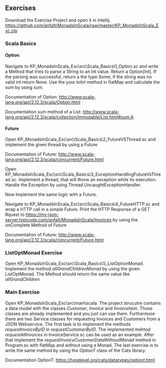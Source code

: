 ## Exercises
Download the Exercise Project and open it in Intellij.
https://github.com/anfalt/MonadsInScala/raw/master/KP_MonadsInScala_Exc.zip

### Scala Basics




#### Option
Navigate to KP_MonadsInScala_Exc\src\Scala_Basics\1_Option.sc and write a Method that tries to parse a String to an Int value.
Return a Option[Int]. If the parsing was successful, return a the type Some, if the string was no valid int return None.
Use the your _toInt_  method in flatMap and calculate the sum by using _sum_.

Documentation of Option:
http://www.scala-lang.org/api/2.12.3/scala/Option.html

Documentation sum method of a List:
http://www.scala-lang.org/api/2.12.3/scala/collection/immutable/List.html#sum:A

#### Future

Open KP_MonadsInScala_Exc\src\Scala_Basics\2_FutureVSThread.sc and implement the given thread by using a Future

Documentation of Future:
http://www.scala-lang.org/api/2.12.3/scala/concurrent/Future.html


Open KP_MonadsInScala_Exc\src\Scala_Basics\3_ExceptionHandlingFutureVsThread.sc. Implement a thread, that will throw an exception while its execution. Handle the Exception by using Thread.UncaughtExceptionHandler.

Now Implement the same logic with a Future.


Navigate to KP_MonadsInScala_Exc\src\Scala_Basics\4_FutureHTTP.sc and wrap a HTTP call in a simple Future.
Print the HTTP Response of a GET Rquest to https://my-json-server.typicode.com/anfalt/MonadsInScala/Invoices by using the onComplete Method of Future

Documentation of Future:
http://www.scala-lang.org/api/2.12.3/scala/concurrent/Future.html

### ListOptMonad Exercise

Open KP_MonadsInScala_Exc\src\Scala_Basics\5_ListOptionMonad.
Implement the method _allGrandChildrenMonad_ by using the given ListOptMonad.
The Method should return the same value like _allGrandChildren_



### Main Exercise
Open KP_MonadsInScala_Exc\src\main\scala.
The project strucutre contains a data model with the classes _Customer_, _Invoice_ and _InvoiceItem_. Those classes are already implemented and you just can use them. Furthermore there are two Service classes for requesting Invoices and Customers from a JSON Webservice. The first task is to implement the methods _requestInvoiceByID_ in _requestCustomerByID_. The implemented mehtod _requestAllInvoices_ in InvoiceService.sc can be used as an example.
After that implement the _requestInvoiceCustomerDataWithoutMonad_ method in Program.sc with flatMap and without using a Monad.
The last exercise is to write the same method by using the _OptionT_ class of the Cats library.

Documentation OptionT:
https://typelevel.org/cats/datatypes/optiont.html




